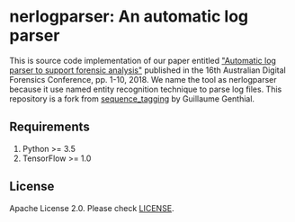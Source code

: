 # nerlogparser: An automatic log parser

This is source code implementation of our paper entitled ["Automatic log parser to support forensic analysis"](http://researchrepository.murdoch.edu.au/id/eprint/42841/) published in the 16th Australian Digital Forensics Conference, pp. 1-10, 2018. We name the tool as nerlogparser because it use named entity recognition technique to parse log files. This repository is a fork from [sequence_tagging](https://github.com/guillaumegenthial/sequence_tagging) by Guillaume Genthial.

## Requirements
1. Python >= 3.5
2. TensorFlow >= 1.0

## License
Apache License 2.0. Please check [LICENSE](https://github.com/studiawan/nerlogparser/blob/master/LICENSE.txt).
